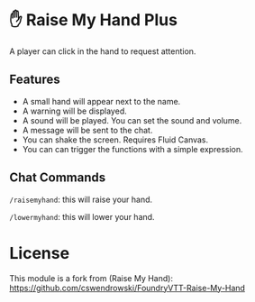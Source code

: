 # ✋ Raise My Hand Plus
A player can click in the hand to request attention.

## Features
- A small hand will appear next to the name.
- A warning will be displayed.
- A sound will be played. You can set the sound and volume.
- A message will be sent to the chat.
- You can shake the screen. Requires Fluid Canvas.
- You can can trigger the functions with a simple expression.

## Chat Commands
`/raisemyhand`: this will raise your hand.

`/lowermyhand`: this will lower your hand.

# License
This module is a fork from (Raise My Hand): https://github.com/cswendrowski/FoundryVTT-Raise-My-Hand